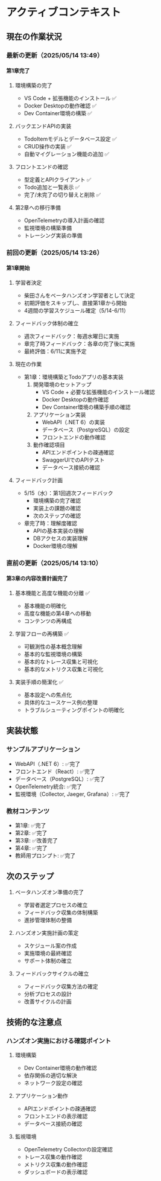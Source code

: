 # アクティブコンテキスト

## 現在の作業状況

### 最新の更新（2025/05/14 13:49）

#### 第1章完了
1. 環境構築の完了
   - VS Code + 拡張機能のインストール ✅
   - Docker Desktopの動作確認 ✅
   - Dev Container環境の構築 ✅

2. バックエンドAPIの実装
   - TodoItemモデルとデータベース設定 ✅
   - CRUD操作の実装 ✅
   - 自動マイグレーション機能の追加 ✅

3. フロントエンドの確認
   - 型定義とAPIクライアント ✅
   - Todo追加と一覧表示 ✅
   - 完了/未完了の切り替えと削除 ✅

4. 第2章への移行準備
   - OpenTelemetryの導入計画の確認
   - 監視環境の構築準備
   - トレーシング実装の準備

### 前回の更新（2025/05/14 13:26）

#### 第1章開始
1. 学習者決定
   - 柴田さんをベータハンズオン学習者として決定
   - 初期評価をスキップし、直接第1章から開始
   - 4週間の学習スケジュール確定（5/14-6/11）

2. フィードバック体制の確立
   - 週次フィードバック：毎週水曜日に実施
   - 章完了時フィードバック：各章の完了後に実施
   - 最終評価：6/11に実施予定

3. 現在の作業
   - 第1章：環境構築とTodoアプリの基本実装
     1. 開発環境のセットアップ
        - VS Code + 必要な拡張機能のインストール確認
        - Docker Desktopの動作確認
        - Dev Container環境の構築手順の確認
     2. アプリケーション実装
        - WebAPI（.NET 6）の実装
        - データベース（PostgreSQL）の設定
        - フロントエンドの動作確認
     3. 動作確認項目
        - APIエンドポイントの疎通確認
        - SwaggerUIでのAPIテスト
        - データベース接続の確認

4. フィードバック計画
   - 5/15（水）：第1回週次フィードバック
     - 環境構築の完了確認
     - 実装上の課題の確認
     - 次のステップの確認
   - 章完了時：理解度確認
     - APIの基本実装の理解
     - DBアクセスの実装理解
     - Docker環境の理解

### 直前の更新（2025/05/14 13:10）

#### 第3章の内容改善計画完了
1. 基本機能と高度な機能の分離 ✅
   - 基本機能の明確化
   - 高度な機能の第4章への移動
   - コンテンツの再構成

2. 学習フローの再構築 ✅
   - 可観測性の基本概念理解
   - 基本的な監視環境の構築
   - 基本的なトレース収集と可視化
   - 基本的なメトリクス収集と可視化

3. 実装手順の簡潔化 ✅
   - 基本設定への焦点化
   - 具体的なユースケース例の整理
   - トラブルシューティングポイントの明確化

## 実装状態

### サンプルアプリケーション
- WebAPI（.NET 6）: ✅完了
- フロントエンド（React）: ✅完了
- データベース（PostgreSQL）: ✅完了
- OpenTelemetry統合: ✅完了
- 監視環境（Collector, Jaeger, Grafana）: ✅完了

### 教材コンテンツ
- 第1章: ✅完了
- 第2章: ✅完了
- 第3章: ✅改善完了
- 第4章: ✅完了
- 教師用プロンプト: ✅完了

## 次のステップ

1. ベータハンズオン準備の完了
   - 学習者選定プロセスの確立
   - フィードバック収集の体制構築
   - 進捗管理体制の整備

2. ハンズオン実施計画の策定
   - スケジュール案の作成
   - 実施環境の最終確認
   - サポート体制の確立

3. フィードバックサイクルの確立
   - フィードバック収集方法の確定
   - 分析プロセスの設計
   - 改善サイクルの計画

## 技術的な注意点

### ハンズオン実施における確認ポイント

1. 環境構築
   - Dev Container環境の動作確認
   - 依存関係の適切な解決
   - ネットワーク設定の確認

2. アプリケーション動作
   - APIエンドポイントの疎通確認
   - フロントエンドの表示確認
   - データベース接続の確認

3. 監視環境
   - OpenTelemetry Collectorの設定確認
   - トレース収集の動作確認
   - メトリクス収集の動作確認
   - ダッシュボードの表示確認
